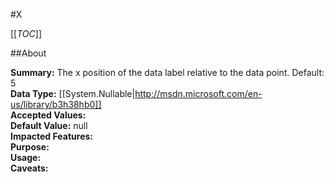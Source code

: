 #X

[[_TOC_]]

##About

**Summary:**  The x position of the data label relative to the data point. Default: 5   
**Data Type:** [[System.Nullable|http://msdn.microsoft.com/en-us/library/b3h38hb0]]  
**Accepted Values:**   
**Default Value:** null  
**Impacted Features:**   
**Purpose:**   
**Usage:**   
**Caveats:**   

